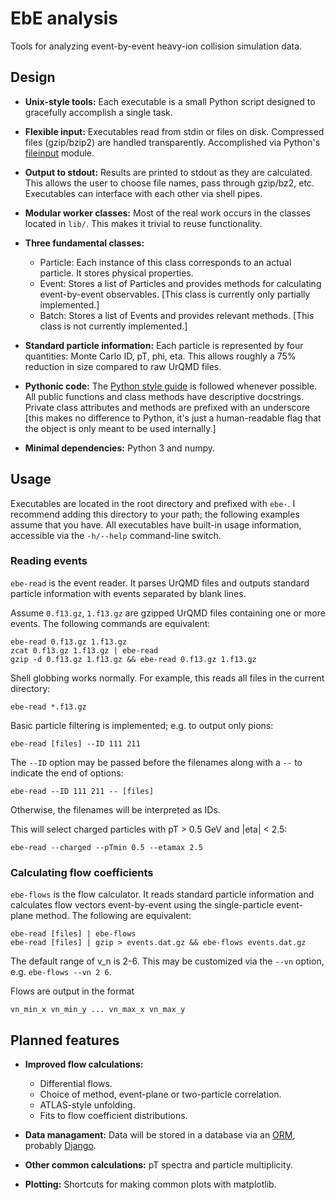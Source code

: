 # EbE analysis

Tools for analyzing event-by-event heavy-ion collision simulation data.



## Design

* **Unix-style tools:**
Each executable is a small Python script designed to gracefully accomplish a single task.

* **Flexible input:**
Executables read from stdin or files on disk.  Compressed files (gzip/bzip2) are handled transparently.  Accomplished via Python's
[fileinput](http://docs.python.org/3/library/fileinput.html) module.

* **Output to stdout:**
Results are printed to stdout as they are calculated.  This allows the user to choose file names, pass through gzip/bz2, etc.  Executables can
interface with each other via shell pipes.

* **Modular worker classes:**
Most of the real work occurs in the classes located in `lib/`.  This makes it trivial to reuse functionality.

* **Three fundamental classes:**
  * Particle:  Each instance of this class corresponds to an actual particle.  It stores physical properties.
  * Event:  Stores a list of Particles and provides methods for calculating event-by-event observables.  [This class is currently only partially implemented.]
  * Batch:  Stores a list of Events and provides relevant methods.  [This class is not currently implemented.]

* **Standard particle information:**
Each particle is represented by four quantities:  Monte Carlo ID, pT, phi, eta.  This allows roughly a 75% reduction in size compared to raw UrQMD files.

* **Pythonic code:**
The [Python style guide](http://www.python.org/dev/peps/pep-0008) is followed whenever possible.  All public functions and class methods have descriptive
docstrings.  Private class attributes and methods are prefixed with an underscore [this makes no difference to Python, it's just a human-readable flag that the
object is only meant to be used internally.]

* **Minimal dependencies:**
Python 3 and numpy.



## Usage

Executables are located in the root directory and prefixed with `ebe-`.  I recommend adding this directory to your path; the following examples assume that you
have.  All executables have built-in usage information, accessible via the `-h/--help` command-line switch.

### Reading events

`ebe-read` is the event reader.  It parses UrQMD files and outputs standard particle information with events separated by blank lines.

Assume `0.f13.gz`, `1.f13.gz` are gzipped UrQMD files containing one or more events.  The following commands are equivalent:

    ebe-read 0.f13.gz 1.f13.gz
    zcat 0.f13.gz 1.f13.gz | ebe-read
    gzip -d 0.f13.gz 1.f13.gz && ebe-read 0.f13.gz 1.f13.gz

Shell globbing works normally.  For example, this reads all files in the current directory:

    ebe-read *.f13.gz

Basic particle filtering is implemented; e.g. to output only pions:

    ebe-read [files] --ID 111 211

The `--ID` option may be passed before the filenames along with a `--` to indicate the end of options:

    ebe-read --ID 111 211 -- [files]

Otherwise, the filenames will be interpreted as IDs.

This will select charged particles with pT > 0.5 GeV and |eta| < 2.5:

    ebe-read --charged --pTmin 0.5 --etamax 2.5

### Calculating flow coefficients

`ebe-flows` is the flow calculator.  It reads standard particle information and calculates flow vectors event-by-event using the single-particle event-plane method.
The following are equivalent:

    ebe-read [files] | ebe-flows
    ebe-read [files] | gzip > events.dat.gz && ebe-flows events.dat.gz

The default range of v\_n is 2-6.  This may be customized via the `--vn` option, e.g. `ebe-flows --vn 2 6`.

Flows are output in the format

    vn_min_x vn_min_y ... vn_max_x vn_max_y



## Planned features

* **Improved flow calculations:**
    * Differential flows.
    * Choice of method, event-plane or two-particle correlation.
    * ATLAS-style unfolding.
    * Fits to flow coefficient distributions.

* **Data managament:**
Data will be stored in a database via an [ORM](https://en.wikipedia.org/wiki/Object-relational_mapping), probably [Django](https://www.djangoproject.com).

* **Other common calculations:**
pT spectra and particle multiplicity.

* **Plotting:**
Shortcuts for making common plots with matplotlib.
